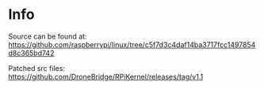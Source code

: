 # Info

Source can be found at: 
https://github.com/raspberrypi/linux/tree/c5f7d3c4daf14ba3717fcc1497854d8c365bd742 

Patched src files: https://github.com/DroneBridge/RPiKernel/releases/tag/v1.1
